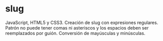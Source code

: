 # slug
JavaScript, HTML5 y CSS3.
Creación de slug con expresiones regulares.
Patrón no puede tener comas ni asteriscos y los espacios deben ser reemplazados por guión.
Conversión de mayúsculas y minúsculas.
